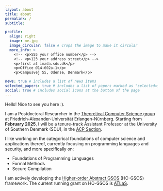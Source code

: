 ```yaml
---
layout: about
title: about
permalink: /
subtitle:

profile:
  align: right
  image: me.jpg
  image_circular: false # crops the image to make it circular
  more_info: >
    <!-- <p>555 your office number</p> -->
    <!-- <p>123 your address street</p> -->
    <p>first at imada.sdu.dk</p>
    <p>Office Ø14-602a-1</p>
    <p>Campusvej 55, Odense, Denmark</p>

news: true # includes a list of news items
selected_papers: true # includes a list of papers marked as "selected={true}"
social: true # includes social icons at the bottom of the page
---
```


Hello! Nice to see you here :).

I am a Postdoctoral Researcher in the [Theoretical Computer Science group](https://www8.cs.fau.de/) at Friedrich-Alexander-Universität Erlangen-Nürnberg. Starting from **February 2025**, I will be a tenure-track Assistant Professor at the University of Southern Denmark (SDU), in the [ACP Section](https://acp.sdu.dk/).

I like working on the categorical foundations of computer science and applications thereof, currently focusing on programming languages and security, and more specifically on:

- Foundations of Programming Languages
- Formal Methods
- Secure Compilation

I am actively developing the [Higher-order Abstract GSOS](https://www.steliostsampas.com/projects/higher-order/) (HO-GSOS) framework. The current running grant on HO-GSOS is [ATLaS](https://www.steliostsampas.com/projects/atlas/).
